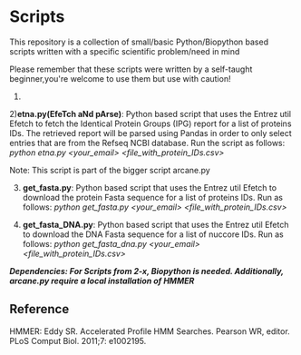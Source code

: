 # Scripts
This repository is a collection of small/basic Python/Biopython based scripts written with a specific scientific problem/need in mind

Please remember that these scripts were written by a self-taught beginner,you're welcome to use them but  use with caution!

1)


2)**etna.py(EfeTch aNd pArse)**: Python based script that uses the Entrez util Efetch to fetch the  Identical Protein Groups (IPG) report for a list of proteins IDs. The retrieved report will be parsed using Pandas in order to only select entries that are from the Refseq NCBI database. Run the script as follows:
*python etna.py <your_email> <file_with_protein_IDs.csv>*

Note: This script is part of the bigger script arcane.py

3) **get_fasta.py**:  Python based script that uses the Entrez util Efetch to download the protein Fasta sequence for a list of proteins IDs. Run as follows:
*python get_fasta.py <your_email> <file_with_protein_IDs.csv>*

4) **get_fasta_DNA.py**:  Python based script that uses the Entrez util Efetch to download the DNA Fasta sequence for a list of nuccore IDs. Run as follows:
*python get_fasta_dna.py <your_email> <file_with_protein_IDs.csv>*




***Dependencies: For Scripts from 2-x, Biopython is needed. Additionally, arcane.py require a local installation of HMMER***



## Reference
HMMER: Eddy SR. Accelerated Profile HMM Searches. Pearson WR, editor. PLoS Comput Biol. 2011;7: e1002195.
